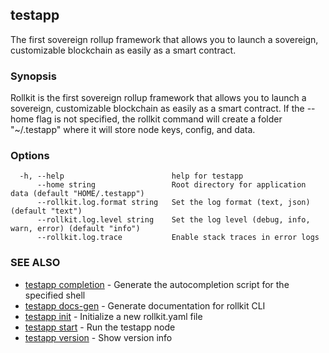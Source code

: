 ## testapp

The first sovereign rollup framework that allows you to launch a sovereign, customizable blockchain as easily as a smart contract.

### Synopsis


Rollkit is the first sovereign rollup framework that allows you to launch a sovereign, customizable blockchain as easily as a smart contract.
If the --home flag is not specified, the rollkit command will create a folder "~/.testapp" where it will store node keys, config, and data.


### Options

```
  -h, --help                        help for testapp
      --home string                 Root directory for application data (default "HOME/.testapp")
      --rollkit.log.format string   Set the log format (text, json) (default "text")
      --rollkit.log.level string    Set the log level (debug, info, warn, error) (default "info")
      --rollkit.log.trace           Enable stack traces in error logs
```

### SEE ALSO

* [testapp completion](testapp_completion.md)	 - Generate the autocompletion script for the specified shell
* [testapp docs-gen](testapp_docs-gen.md)	 - Generate documentation for rollkit CLI
* [testapp init](testapp_init.md)	 - Initialize a new rollkit.yaml file
* [testapp start](testapp_start.md)	 - Run the testapp node
* [testapp version](testapp_version.md)	 - Show version info
